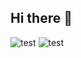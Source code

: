 ## Hi there 👋

![test](https://github-readme-stats.vercel.app/api?username=MinMessi&show_icons=true&theme=dracula)
![test](https://github-readme-stats.vercel.app/api/top-langs/?username=MinMessi&layout=compact&theme=dracula)
<!--
**MinMessi/MinMessi** is a ✨ _special_ ✨ repository because its `README.md` (this file) appears on your GitHub profile.

Here are some ideas to get you started:

- 🔭 I’m currently working on ...
- 🌱 I’m currently learning ...
- 👯 I’m looking to collaborate on ...
- 🤔 I’m looking for help with ...
- 💬 Ask me about ...
- 📫 How to reach me: ...
- 😄 Pronouns: ...
- ⚡ Fun fact: ...
-->
